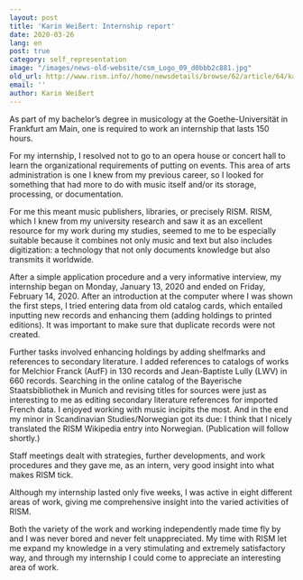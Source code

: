 ```yaml
---
layout: post
title: 'Karin Weißert: Internship report'
date: 2020-03-26
lang: en
post: true
category: self_representation
image: "/images/news-old-website/csm_Logo_09_d0bbb2c881.jpg"
old_url: http://www.rism.info//home/newsdetails/browse/62/article/64/karin-weissert-internship-report.html
email: ''
author: Karin Weißert
---
```



As part of my bachelor’s degree in musicology at the Goethe-Universität in Frankfurt am Main, one is required to work an internship that lasts 150 hours.

For my internship, I resolved not to go to an opera house or concert hall to learn the organizational requirements of putting on events. This area of arts administration is one I knew from my previous career, so I looked for something that had more to do with music itself and/or its storage, processing, or documentation.

For me this meant music publishers, libraries, or precisely RISM. RISM, which I knew from my university research and saw it as an excellent resource for my work during my studies, seemed to me to be especially suitable because it combines not only music and text but also includes digitization: a technology that not only documents knowledge but also transmits it worldwide.

After a simple application procedure and a very informative interview, my internship began on Monday, January 13, 2020 and ended on Friday, February 14, 2020. After an introduction at the computer where I was shown the first steps, I tried entering data from old catalog cards, which entailed inputting new records and enhancing them (adding holdings to printed editions). It was important to make sure that duplicate records were not created.

Further tasks involved enhancing holdings by adding shelfmarks and references to secondary literature. I added references to catalogs of works for Melchior Franck (AufF) in 130 records and Jean-Baptiste Lully (LWV) in 660 records. Searching in the online catalog of the Bayerische Staatsbibliothek in Munich and revising titles for sources were just as interesting to me as editing secondary literature references for imported French data. I enjoyed working with music incipits the most. And in the end my minor in Scandinavian Studies/Norwegian got its due: I think that I nicely translated the RISM Wikipedia entry into Norwegian. (Publication will follow shortly.)

Staff meetings dealt with strategies, further developments, and work procedures and they gave me, as an intern, very good insight into what makes RISM tick.

Although my internship lasted only five weeks, I was active in eight different areas of work, giving me comprehensive insight into the varied activities of RISM.

Both the variety of the work and working independently made time fly by and I was never bored and never felt unappreciated. My time with RISM let me expand my knowledge in a very stimulating and extremely satisfactory way, and through my internship I could come to appreciate an interesting area of work.

<script type="text/javascript">var switchTo5x=true;</script><script type="text/javascript" src="http://w.sharethis.com/button/buttons.js"></script><script type="text/javascript">stLight.options({publisher: "9b601438-1ce1-49d8-bfd7-9cff5df54c17", doNotHash: false, doNotCopy: false, hashAddressBar: false});</script>